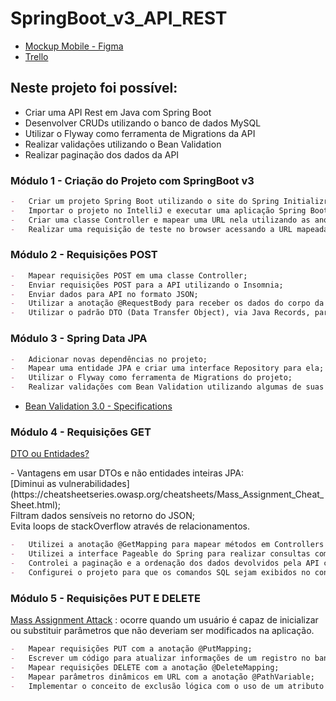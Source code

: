 # SpringBoot_v3_API_REST

-	[Mockup Mobile - Figma](https://www.figma.com/file/N4CgpJqsg7gjbKuDmra3EV/Voll.med?node-id=45%3A3017&t=AOkfskcNyjPEaq5T-0)
-	[Trello](https://trello.com/b/O0lGCsKb/api-voll-med)

## Neste projeto foi possível: 
- Criar uma API Rest em Java com Spring Boot
- Desenvolver CRUDs utilizando o banco de dados MySQL
- Utilizar o Flyway como ferramenta de Migrations da API
- Realizar validações utilizando o Bean Validation
- Realizar paginação dos dados da API

### Módulo 1 - Criação do Projeto com SpringBoot v3

```md
-	Criar um projeto Spring Boot utilizando o site do Spring Initializr;
-	Importar o projeto no IntelliJ e executar uma aplicação Spring Boot pela classe contendo o método main;
-	Criar uma classe Controller e mapear uma URL nela utilizando as anotações @RestController e @RequestMapping;
-	Realizar uma requisição de teste no browser acessando a URL mapeada no Controller.
```

### Módulo 2 - Requisições POST

```md
-	Mapear requisições POST em uma classe Controller;
-	Enviar requisições POST para a API utilizando o Insomnia;
-	Enviar dados para API no formato JSON;
-	Utilizar a anotação @RequestBody para receber os dados do corpo da requisição em um parâmetro no Controller;
-	Utilizar o padrão DTO (Data Transfer Object), via Java Records, para representar os dados recebidos em uma requisição POST.
```

### Módulo 3 - Spring Data JPA

```md
-	Adicionar novas dependências no projeto;
-	Mapear uma entidade JPA e criar uma interface Repository para ela;
-	Utilizar o Flyway como ferramenta de Migrations do projeto;
-	Realizar validações com Bean Validation utilizando algumas de suas anotações, como a @NotBlank.
```
-	[Bean Validation 3.0 - Specifications](https://jakarta.ee/specifications/bean-validation/3.0/jakarta-bean-validation-spec-3.0.html#builtinconstraints)

### Módulo 4 - Requisições GET

[DTO ou Entidades?](https://cursos.alura.com.br/course/spring-boot-3-desenvolva-api-rest-java/task/116068)
<p>
-	Vantagens em usar DTOs e não entidades inteiras JPA:<br>
		[Diminui as vulnerabilidades](https://cheatsheetseries.owasp.org/cheatsheets/Mass_Assignment_Cheat_Sheet.html);<br>
		Filtram dados sensíveis no retorno do JSON;<br>
		Evita loops de stackOverflow através de relacionamentos.<br>
</p>

```md
-	Utilizei a anotação @GetMapping para mapear métodos em Controllers que produzem dados;
-	Utilizei a interface Pageable do Spring para realizar consultas com paginação;
-	Controlei a paginação e a ordenação dos dados devolvidos pela API com os parâmetros page, size e sort;
-	Configurei o projeto para que os comandos SQL sejam exibidos no console.
```

### Módulo 5 - Requisições PUT E DELETE


[Mass Assignment Attack](https://cursos.alura.com.br/course/spring-boot-3-desenvolva-api-rest-java/task/116073) : ocorre quando um usuário é capaz de inicializar ou substituir parâmetros que não deveriam ser modificados na aplicação.


```md
-	Mapear requisições PUT com a anotação @PutMapping;
-	Escrever um código para atualizar informações de um registro no banco de dados;
-	Mapear requisições DELETE com a anotação @DeleteMapping;
-	Mapear parâmetros dinâmicos em URL com a anotação @PathVariable;
-	Implementar o conceito de exclusão lógica com o uso de um atributo booleano.
```
